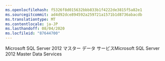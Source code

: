 ```yaml
---
ms.openlocfilehash: f5326f8d015632bbb833b1f4222de3815f5a82e1
ms.sourcegitcommit: ad4d92dce894592a259721a1571b1d8736abacdb
ms.translationtype: MT
ms.contentlocale: ja-JP
ms.lasthandoff: 08/04/2020
ms.locfileid: "87644700"
---
```

<span data-ttu-id="2337b-101">Microsoft SQL Server 2012 マスター データ サービス</span><span class="sxs-lookup"><span data-stu-id="2337b-101">Microsoft SQL Server 2012 Master Data Services</span></span>
